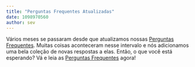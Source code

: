 ```yaml
---
title: "Perguntas Frequentes Atualizadas"
date: 1098970560
author: sev
---
```


Vários meses se passaram desde que atualizamos nossas [Perguntas Frequentes](/faq/). Muitas coisas aconteceram nesse intervalo e nós adicionamos uma bela coleção de novas respostas a elas. Então, o que você está esperando? Vá e leia as [Perguntas Frequentes](/faq/) agora!
